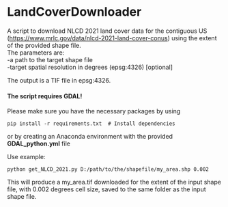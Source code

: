 # LandCoverDownloader
A script to download NLCD 2021 land cover data for the contiguous US (https://www.mrlc.gov/data/nlcd-2021-land-cover-conus) using the extent of the provided shape file.   
The parameters are:   
  -a path to the target shape file    
  -target spatial resolution in degrees (epsg:4326) [optional]   

The output is a TIF file in epsg:4326.


#### The script requires GDAL!

Please make sure you have the necessary packages by using
```
pip install -r requirements.txt  # Install dependencies
```
or by creating an Anaconda environment with the provided **GDAL_python.yml** file

Use example:
```
python get_NLCD_2021.py D:/path/to/the/shapefile/my_area.shp 0.002
```
This will produce a my_area.tif downloaded for the extent of the input shape file, with 0.002 degrees cell size, saved to the same folder as the input shape file.
